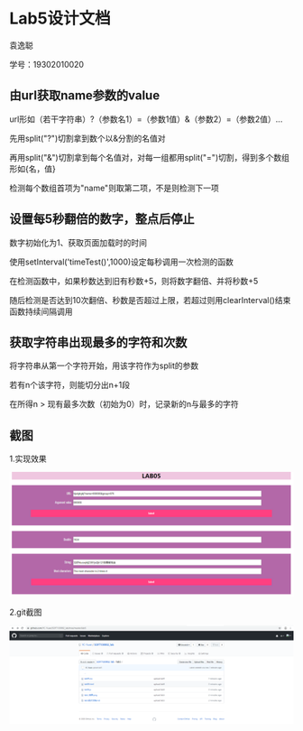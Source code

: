 # Lab5设计文档

袁逸聪

学号：19302010020

## 由url获取name参数的value

url形如（若干字符串）?（参数名1）=（参数1值）&（参数2）=（参数2值）...

先用split("?")切割拿到数个以&分割的名值对

再用split("&")切割拿到每个名值对，对每一组都用split("=")切割，得到多个数组形如{名，值}

检测每个数组首项为"name"则取第二项，不是则检测下一项

## 设置每5秒翻倍的数字，整点后停止

数字初始化为1、获取页面加载时的时间

使用setInterval('timeTest()',1000)设定每秒调用一次检测的函数

在检测函数中，如果秒数达到旧有秒数+5，则将数字翻倍、并将秒数+5

随后检测是否达到10次翻倍、秒数是否超过上限，若超过则用clearInterval()结束函数持续间隔调用

## 获取字符串出现最多的字符和次数

将字符串从第一个字符开始，用该字符作为split的参数

若有n个该字符，则能切分出n+1段

在所得n > 现有最多次数（初始为0）时，记录新的n与最多的字符

## 截图

1.实现效果

![效果图](https://github.com/YC-Yuan/SOFT130002_lab/blob/master/lab5/lab5_%E6%95%88%E6%9E%9C.png)

2.git截图

![git截图](https://github.com/YC-Yuan/SOFT130002_lab/blob/master/lab5/lab5_gitRepo.png)